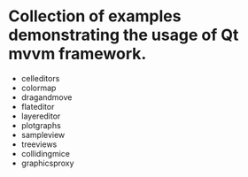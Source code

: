 # Collection of examples demonstrating the usage of Qt mvvm framework.

+ celleditors
+ colormap
+ dragandmove
+ flateditor
+ layereditor
+ plotgraphs
+ sampleview
+ treeviews
+ collidingmice
+ graphicsproxy

